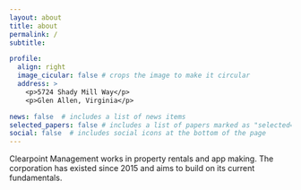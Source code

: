 ```yaml
---
layout: about
title: about
permalink: /
subtitle: 

profile:
  align: right
  image_cicular: false # crops the image to make it circular
  address: >
    <p>5724 Shady Mill Way</p>
    <p>Glen Allen, Virginia</p>

news: false  # includes a list of news items
selected_papers: false # includes a list of papers marked as "selected={true}"
social: false  # includes social icons at the bottom of the page
---
```


Clearpoint Management works in property rentals and app making. The corporation has existed since 2015 and aims to build on its current fundamentals.